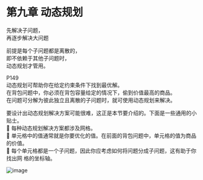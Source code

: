  # 第九章 动态规划      
先解决子问题，  
再逐步解决大问题   

前提是每个子问题都是离散的，   
即不依赖于其他子问题时，  
动态规划才管用。     

P149   
动态规划可帮助你在给定约束条件下找到最优解。   
在背包问题中，你必须在背包容量给定的情况下，偷到价值最高的商品。    
在问题可分解为彼此独立且离散的子问题时，就可使用动态规划来解决。   

要设计出动态规划解决方案可能很难，这正是本节要介绍的。下面是一些通用的小贴士。    
 每种动态规划解决方案都涉及网格。    
 单元格中的值通常就是你要优化的值。在前面的背包问题中，单元格的值为商品的价值。           
 每个单元格都是一个子问题，因此你应考虑如何将问题分成子问题，这有助于你找出网
格的坐标轴。             


![image](https://user-images.githubusercontent.com/88927644/148636313-8571cb14-4a54-4293-a827-8fd05e4a353c.png)
